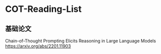 # COT-Reading-List

## 基础论文
Chain-of-Thought Prompting Elicits Reasoning in Large Language Models https://arxiv.org/abs/2201.11903
